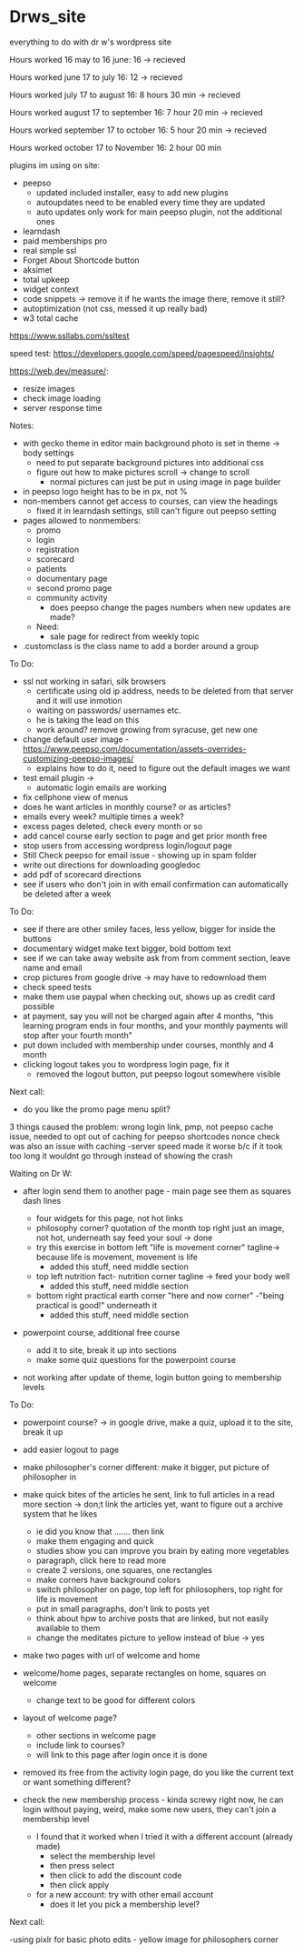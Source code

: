 # Drws_site
everything to do with dr w's wordpress site


 Hours worked 16 may to 16 june: 16 ->  recieved
 
 Hours worked  june 17 to july 16: 12 -> recieved
 
 Hours worked july 17 to august 16: 8 hours 30 min -> recieved
 
 Hours worked august 17 to september 16: 7 hour 20 min -> recieved 
 
  Hours worked september 17 to  october 16: 5 hour 20 min -> recieved
  
  Hours worked october 17 to November 16:  2 hour 00 min

 
plugins im using on site:

- peepso
	- updated included installer, easy to add new plugins
	- autoupdates need to be enabled every time they are updated
	- auto updates only work for main peepso plugin, not the additional ones
- learndash 
- paid memberships pro
- real simple ssl 
- Forget About Shortcode button 
- aksimet
- total upkeep
- widget context 
- code snippets -> remove it if he wants the image there, remove it still?
- autoptimization (not css, messed it up really bad)
- w3 total cache

https://www.ssllabs.com/ssltest


speed test:
https://developers.google.com/speed/pagespeed/insights/

https://web.dev/measure/:
- resize images
- check image loading
- server response time

Notes:

- with gecko theme in editor main background photo is set in theme -> body settings
	- need to put separate background pictures into additional css
	- figure out how to make pictures scroll -> change to scroll
		- normal pictures can just be put in using image in page builder
- in peepso logo height has to be in px, not %
- non-members cannot get access to courses, can view the headings 
 	- fixed it in learndash settings, still can't figure out peepso setting
- pages allowed to nonmembers:
	- promo
	- login
	- registration
	- scorecard
	- patients
	- documentary page
	- second promo page
	- community activity
		- does peepso change the pages numbers when new updates are made?
	- Need:
		- sale page for redirect from weekly topic
- .customclass is the class name to add a border around a group

To Do:

- ssl not working in safari, silk browsers
	- certificate using old ip address, needs to be deleted from that server and it will use inmotion 
	- waiting on passwords/ usernames etc. 
	- he is taking the lead on this
	- work around? remove growing from syracuse, get new one
- change default user image
	-https://www.peepso.com/documentation/assets-overrides-customizing-peepso-images/ 
	- explains how to do it, need to figure out the default images we want
- test email plugin -> 
	- automatic login emails are working
- fix cellphone view of menus
- does he want articles in monthly course? or as articles? 
- emails every week? multiple times a week?
- excess pages deleted, check every month or so
- add cancel course early section to page and get prior month free
- stop users from accessing wordpress login/logout page
- Still Check peepso  for email issue - showing up in spam folder
- write out directions for downloading googledoc
- add pdf of scorecard directions
- see if users who don't join in with email confirmation can automatically be deleted after a week



To Do:


- see if there are other smiley faces, less yellow, bigger for inside the buttons
- documentary widget make text bigger, bold bottom text 
- see if we can take away website ask from from comment section, leave name and email
- crop pictures from google drive -> may have to redownload them
- check speed tests 
- make them use paypal when checking out, shows up as credit card possible
- at payment, say you will not be charged again after 4 months, "this learning program ends in four months, and your monthly payments will stop after your fourth month"
- put down included with membership under courses, monthly and 4 month 
- clicking logout takes you to wordpress login page, fix it
	- removed the logout button, put peepso logout somewhere visible

Next call:
- do you like the promo page  menu split?

3 things caused the problem:
wrong login link, pmp, not peepso
cache issue, needed to opt out of caching for peepso shortcodes
nonce check was also an issue with caching
-server speed made it worse b/c if it took too long it wouldnt go through instead of showing the crash


Waiting on Dr W:

- after login send them to another  page - main page see them as squares dash lines
	- four widgets for this page, not hot links
	- philosophy corner? quotation of the month top right just an image, not hot, underneath say feed your soul -> done
	- try this exercise in bottom left "life is movement corner" tagline-> because life is movement, movement is life
		- added this stuff, need middle section
	- top left nutrition fact- nutrition corner tagline -> feed your body well
		- added this stuff, need middle section
	- bottom right practical earth corner "here and now corner" -"being practical is good!" underneath it
		- added this stuff, need middle section

-  powerpoint course, additional free course
	- add it to site, break it up into sections
	- make some quiz questions for the powerpoint course

- not working after update of theme, login button going to membership levels


To Do:

- powerpoint course? -> in google drive, make a quiz, upload it to the site, break it up 

- add easier logout to page 

- make philosopher's corner different: make it bigger, put picture of philosopher in 
- make quick bites of the articles he sent, link to full articles in a read more section -> don;t link the articles yet, want to figure out a archive system that he likes
	- ie did you know that ....... then link
	- make them engaging and quick
	- studies show you can improve you brain by eating more vegetables
	- paragraph, click here to read more
	- create 2 versions, one squares, one rectangles
	- make corners have background colors
	- switch philosopher on page, top left for philosophers, top right for life is movement
	- put in small paragraphs, don't link to posts yet
	- think about hpw to archive posts that are linked, but not easily available to them
	- change the meditates picture to yellow instead of blue -> yes

- make two pages with url of welcome and home
- welcome/home pages, separate rectangles on home, squares on welcome
	- change text to be good for different colors
- layout of welcome page?
	- other sections in welcome page
	- include link to courses?
	- will link to this page after login once it is done
	

- removed its free from the activity login page, do you like the current text or want something different?
- check the new membership process - kinda screwy right now, he can login without paying, weird, make some new users, they can't join a membership level
	 - I found that it worked when I tried it with a different account (already made)
	 	- select the membership level
	 	- then press select
	 	- then click to add the discount code 
	 	- then click apply
	- for a new account: try with other email account
		- does it let you pick a membership level?

Next call:


-using pixlr for basic photo edits
	- yellow image for philosophers corner
